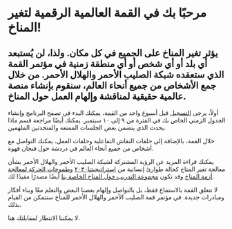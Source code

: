 # مرحبًا بك في القمة العالمية الرقمية لتغير المناخ!

## يؤثر تغير المناخ على الجميع في كل مكان. ولذا، لن يُستبعد أي بلد أو أي شخص أو أي منطقة زمنية في مؤتمر القمة الذي ستعقده شبكة الصليب الأحمر والهلال الأحمر. من خلال جمع الأشخاص من جميع أنحاء العالم، سنقوم بإنشاء منصة عالمية حقيقية لمناقشة وإلهام العمل حول المناخ.

أولاً، يرجى [التسجيل](https://climate.red/register) قبل أسبوع واحد من القمة، يمكنك البدء في تصفح البرنامج وإنشاء الجدول الزمني الخاص بك في الفترة من ٩ إلى ١٠ سبتمبر. يمكنك أيضًا مراجعة قسم ماذا يحدث الذي يتضمن بعض الجلسات الممتعة والمتحدثين الملهمين.

خلال القمة، بالإضافة إلى حلقات النقاش التفاعلية وحلقات العمل، يمكنك التواصل مع أشخاص من جميع أنحاء العالم في دردشة حول فنجان قهوة.

يمكنك قراءة المزيد عن الرؤية المشتركة لشبكة الصليب الأحمر والهلال الأحمر بشأن معالجة تغير المناخ كحالة طوارئ إنسانية من [استراتيجيتنا٢٠٣٠](http:s//future-rere.com/strategy-2030) و[طموحات الحركة لمعالجة أزمة المناخ](https://media.ifrc.org/ifrc/wp-content/uploads/sites/5/2020/Movement-Climate-Ambitions-2020-final.pdf) وقد تكون [مجموعة التدريب حول المناخ الخاصة بنا](https://www.climatecentre.org/training) أيضًا مصدرًا مفيدًا لك.

لا تتعلق القمة بالاستماع فقط، بل بالتواصل وإلهام بعضنا البعض والتعلم معًا وبناء أفكار ومبادرات جديدة. في مؤتمر قمة الصليب الأحمر والهلال الأحمر للمناخ ستتمكن من القيام بذلك.

لا يمكننا الانتظار لمقابلتك هنا.

